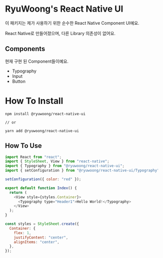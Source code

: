 # RyuWoong's React Native UI

이 패키지는 제가 사용하기 위한 순수한 React Native Component UI예요.

React Native로 만들어졌으며, 다른 Library 의존성이 없어요.

## Components

현재 구현 된 Component들이예요.

- Typography
- Input
- Button

# How To Install

```
npm install @ryuwoong/react-native-ui

// or

yarn add @ryuwoong/react-native-ui
```

## How To Use

```javascript
import React from "react";
import { StyleSheet, View } from "react-native";
import { Typography } from "@ryuwoong/react-native-ui";
import { setConfiguration } from "@ryuwoong/react-native-ui/Typography";

setConfiguration({ color: "red" });

export default function Index() {
  return (
    <View style={styles.Container}>
      <Typography type="Header1">Hello World!</Typography>
    </View>
  );
}

const styles = StyleSheet.create({
  Container: {
    flex: 1,
    justifyContent: "center",
    alignItems: "center",
  },
});
```
